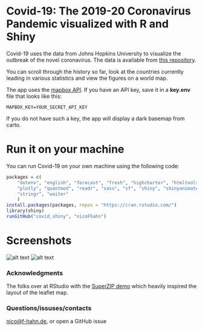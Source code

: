 # Covid-19: The 2019-20 Coronavirus Pandemic visualized  with R and Shiny
Covid-19 uses the data from Johns Hopkins University to visualize the outbreak of the novel coronavirus. The data is available from [this repository](https://github.com/CSSEGISandData/COVID-19/tree/master/csse_covid_19_data).

You can scroll through the history so far, look at the countries currently leading in various statistics and view the figures on a world map.

The app uses the [mapbox API](https://docs.mapbox.com/api/). If you have an API key, save it in a **key.env** file that looks like this:
```{bash}
MAPBOX_KEY=YOUR_SECRET_API_KEY
```
If you do not have such a key, the app will display a dark basemap from carto.
# Run it on your machine
You can run Covid-19 on your own machine using the following code:
```R
packages = c(
	"dotenv", "english", "forecast", "fresh", "highcharter", "htmltools", "leaflet", "leaflet.extras",
	"plotly", "quantmod", "readr", "sass", "sf", "shiny", "shinyanimate", "shinybusy", "shinyWidgets",
	"stringr", "waiter"
	)
install.packages(packages, repos = "https://cran.rstudio.com/")
library(shiny)
runGitHub("covid_shiny", "nicoFhahn")
```
# Screenshots
![alt text](https://i.imgur.com/JnCq99h.png "Logo Title Text 1")
![alt text](https://i.imgur.com/mHQMc2H.png "Logo Title Text 1")

### Acknowledgments
The folks over at RStudio with the [SuperZIP demo](https://github.com/rstudio/shiny-examples/tree/master/063-superzip-example) which heavily inspired the layout of the leaflet map.

### Questions/issuses/contacts
nico@f-hahn.de, or open a GitHub issue
